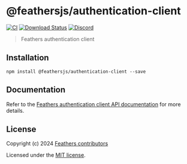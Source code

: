 # @feathersjs/authentication-client

[![CI](https://github.com/feathersjs/feathers/workflows/CI/badge.svg)](https://github.com/feathersjs/feathers/actions?query=workflow%3ACI)
[![Download Status](https://img.shields.io/npm/dm/@feathersjs/authentication-client.svg?style=flat-square)](https://www.npmjs.com/package/@feathersjs/authentication-client)
[![Discord](https://badgen.net/badge/icon/discord?icon=discord&label)](https://discord.gg/qa8kez8QBx)

> Feathers authentication client

## Installation

```
npm install @feathersjs/authentication-client --save
```

## Documentation

Refer to the [Feathers authentication client API documentation](https://feathersjs.com/api/authentication/client.html) for more details.

## License

Copyright (c) 2024 [Feathers contributors](https://github.com/feathersjs/feathers/graphs/contributors)

Licensed under the [MIT license](LICENSE).
